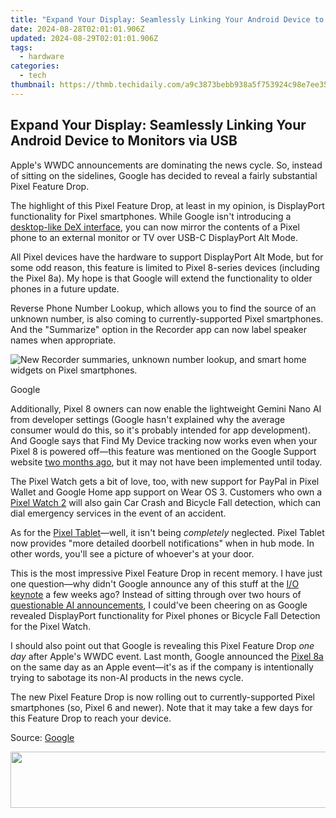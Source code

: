 ```yaml
---
title: "Expand Your Display: Seamlessly Linking Your Android Device to Monitors via USB"
date: 2024-08-28T02:01:01.906Z
updated: 2024-08-29T02:01:01.906Z
tags:
  - hardware
categories:
  - tech
thumbnail: https://thmb.techidaily.com/a9c3873bebb938a5f753924c98e7ee35151095e5c892d2b6f8749d10330823cf.jpg
---
```


## Expand Your Display: Seamlessly Linking Your Android Device to Monitors via USB

Apple's WWDC announcements are dominating the news cycle. So, instead of sitting on the sidelines, Google has decided to reveal a fairly substantial Pixel Feature Drop.

 The highlight of this Pixel Feature Drop, at least in my opinion, is DisplayPort functionality for Pixel smartphones. While Google isn't introducing a [desktop-like DeX interface](https://youtube-video-recordings.techidaily.com/earning-strategies-for-successful-youtube-shorts-what-you-need-and-how-much-in-2024/), you can now mirror the contents of a Pixel phone to an external monitor or TV over USB-C DisplayPort Alt Mode.

 All Pixel devices have the hardware to support DisplayPort Alt Mode, but for some odd reason, this feature is limited to Pixel 8-series devices (including the Pixel 8a). My hope is that Google will extend the functionality to older phones in a future update.

 Reverse Phone Number Lookup, which allows you to find the source of an unknown number, is also coming to currently-supported Pixel smartphones. And the "Summarize" option in the Recorder app can now label speaker names when appropriate.

![New Recorder summaries, unknown number lookup, and smart home widgets on Pixel smartphones.](https://static1.howtogeekimages.com/wordpress/wp-content/uploads/2024/06/28.jpg) 

Google

 Additionally, Pixel 8 owners can now enable the lightweight Gemini Nano AI from developer settings (Google hasn't explained why the average consumer would do this, so it's probably intended for app development). And Google says that Find My Device tracking now works even when your Pixel 8 is powered off—this feature was mentioned on the Google Support website [two months ago](https://screen-mirroring-recording.techidaily.com/updated-easy-access-to-expert-tech-insights-for-2024/), but it may not have been implemented until today.

 The Pixel Watch gets a bit of love, too, with new support for PayPal in Pixel Wallet and Google Home app support on Wear OS 3\. Customers who own a [Pixel Watch 2](https://youtube-lab.techidaily.com/ractical-techniques-for-rapid-deletion-of-comments/) will also gain Car Crash and Bicycle Fall detection, which can dial emergency services in the event of an accident.

 As for the [Pixel Tablet](https://howto.techidaily.com/fix-app-not-available-in-your-country-play-store-problem-on-vivo-y100t-drfone-by-drfone-fix-android-problems-fix-android-problems/)—well, it isn't being _completely_ neglected. Pixel Tablet now provides "more detailed doorbell notifications" when in hub mode. In other words, you'll see a picture of whoever's at your door.

 This is the most impressive Pixel Feature Drop in recent memory. I have just one question—why didn't Google announce any of this stuff at the [I/O keynote](https://extra-support.techidaily.com/new-leveraging-picture-in-progressive-mode-on-chrome-across-platforms/) a few weeks ago? Instead of sitting through over two hours of [questionable AI announcements](https://on-screen-recording.techidaily.com/updated-the-easy-way-to-screen-record-your-ultimate-guide-on-mi-11/), I could've been cheering on as Google revealed DisplayPort functionality for Pixel phones or Bicycle Fall Detection for the Pixel Watch.

 I should also point out that Google is revealing this Pixel Feature Drop _one day_ after Apple's WWDC event. Last month, Google announced the [Pixel 8a](https://facebook-video-footage.techidaily.com/updated-in-2024-content-creation-evolution-studio-vs-innovative-beta/) on the same day as an Apple event—it's as if the company is intentionally trying to sabotage its non-AI products in the news cycle.

 The new Pixel Feature Drop is now rolling out to currently-supported Pixel smartphones (so, Pixel 6 and newer). Note that it may take a few days for this Feature Drop to reach your device.

 Source: [Google](https://blog.google/products/pixel/pixel-feature-drop-june-2024/)

<ins class="adsbygoogle"
     style="display:block"
     data-ad-format="autorelaxed"
     data-ad-client="ca-pub-7571918770474297"
     data-ad-slot="1223367746"></ins>



<ins class="adsbygoogle"
     style="display:block"
     data-ad-client="ca-pub-7571918770474297"
     data-ad-slot="8358498916"
     data-ad-format="auto"
     data-full-width-responsive="true"></ins>



<!-- affiliate ads begin -->
<a href="https://aligracehair.sjv.io/c/5597632/2087267/19272" target="_top" id="2087267"><img src="//a.impactradius-go.com/display-ad/19272-2087267" border="0" alt="" width="728" height="90"/></a><img height="0" width="0" src="https://imp.pxf.io/i/5597632/2087267/19272" style="position:absolute;visibility:hidden;" border="0" />
<!-- affiliate ads end -->
